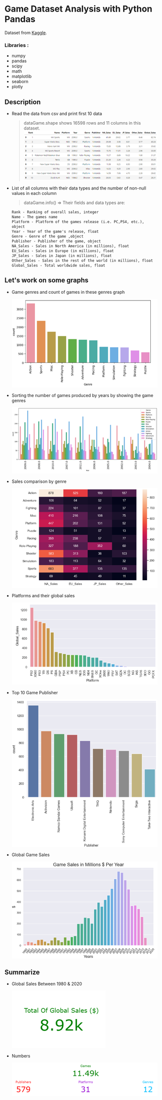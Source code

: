 # Game Dataset Analysis with Python Pandas

Dataset from [Kaggle](https://www.kaggle.com/datasets/gregorut/videogamesales).

### Libraries :
- numpy
- pandas 
- scipy
- math
- matplotlib
- seaborn
- plotly


## Description

- Read the data from csv and print first 10 data 
  > dataGame.shape shows 16598 rows and 11 columns in this dataset.
  ![first10row](/graphs/1.png)

- List of all columns with their data types and the number of non-null values in each column 
  > dataGame.info()
  => Their fields and data types are:

      Rank - Ranking of overall sales, integer
      Name - The games name
      Platform - Platform of the games release (i.e. PC,PS4, etc.), object
      Year - Year of the game's release, float
      Genre - Genre of the game ,object
      Publisher - Publisher of the game, object
      NA_Sales - Sales in North America (in millions), float
      EU_Sales - Sales in Europe (in millions), float
      JP_Sales - Sales in Japan (in millions), float
      Other_Sales - Sales in the rest of the world (in millions), float
      Global_Sales - Total worldwide sales, float
      
## Let's work on some graphs

- Game genres and count of games in these genres graph

  ![genresCount](/graphs/2.png)
  
- Sorting the number of games produced by years by showing the game genres

  ![ngames](/graphs/3.png)
  
- Sales comparison by genre

  ![salesCompG](/graphs/4.png)
  
- Platforms and their global sales

  ![globalSales](/graphs/5.png)
  
- Top 10 Game Publisher

  ![gamePublisher](/graphs/6.png)
  
- Global Game Sales

  ![gSales](/graphs/7.png)
  
## Summarize
  
- Global Sales Between 1980 & 2020

  ![a](/graphs/globalSale.png)
  
- Numbers
  
  ![a](/graphs/summarize.png)
